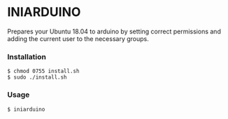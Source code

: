 # INIARDUINO

Prepares your Ubuntu 18.04 to arduino by setting correct permissions and adding the current user to the necessary groups.

### Installation
	$ chmod 0755 install.sh
	$ sudo ./install.sh
	
### Usage
	$ iniarduino
